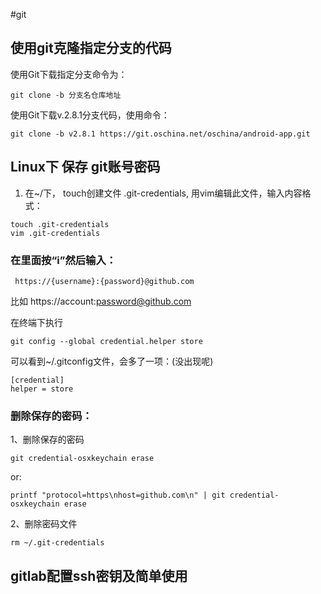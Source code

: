 #git 
## 使用git克隆指定分支的代码
使用Git下载指定分支命令为：

`git clone -b 分支名仓库地址 `

使用Git下载v.2.8.1分支代码，使用命令：

`git clone -b v2.8.1 https://git.oschina.net/oschina/android-app.git`

## Linux下 保存 git账号密码
1. 在~/下， touch创建文件 .git-credentials, 用vim编辑此文件，输入内容格式：

```
touch .git-credentials
vim .git-credentials
```
### 在里面按“i”然后输入：

` https://{username}:{password}@github.com`

比如 https://account:password@github.com

在终端下执行

`git config --global credential.helper store`

可以看到~/.gitconfig文件，会多了一项：(没出现呢)

```
[credential] 
helper = store
``` 
### 删除保存的密码：

1、删除保存的密码

`git credential-osxkeychain erase`

or:

`printf "protocol=https\nhost=github.com\n" | git credential-osxkeychain erase`

2、删除密码文件

`rm ~/.git-credentials`

## gitlab配置ssh密钥及简单使用